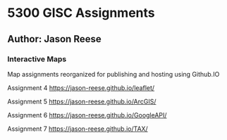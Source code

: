 # 5300 GISC Assignments
## Author: Jason Reese

### Interactive Maps 

Map assignments reorganized for publishing and hosting using Github.IO

Assignment 4
<https://jason-reese.github.io/leaflet/>

Assignment 5 
<https://jason-reese.github.io/ArcGIS/>

Assignment 6
<https://jason-reese.github.io/GoogleAPI/>

Assignment 7
<https://jason-reese.github.io/TAX/>
